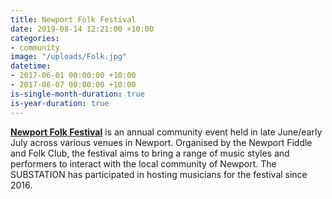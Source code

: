 ```yaml
---
title: Newport Folk Festival
date: 2019-08-14 12:21:00 +10:00
categories:
- community
image: "/uploads/Folk.jpg"
datetime:
- 2017-06-01 00:00:00 +10:00
- 2017-06-07 00:00:00 +10:00
is-single-month-duration: true
is-year-duration: true
---
```


**[Newport Folk Festival](http://www.newportfolkfestival.org.au)** is an annual community event held in late June/early July across various venues in Newport. Organised by the Newport Fiddle and Folk Club, the festival aims to bring a range of music styles and performers to interact with the local community of Newport. The SUBSTATION has participated in hosting musicians for the festival since 2016.